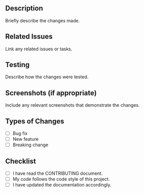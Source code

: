 ## Description
Briefly describe the changes made.

## Related Issues
Link any related issues or tasks.

## Testing
Describe how the changes were tested.

## Screenshots (if appropriate)
Include any relevant screenshots that demonstrate the changes.

## Types of Changes
- [ ] Bug fix
- [ ] New feature
- [ ] Breaking change

## Checklist
- [ ] I have read the CONTRIBUTING document.
- [ ] My code follows the code style of this project.
- [ ] I have updated the documentation accordingly.
